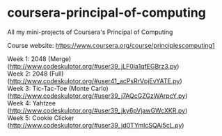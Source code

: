 # coursera-principal-of-computing 
All my mini-projects of Coursera's Principal of Computing

Course website: https://www.coursera.org/course/principlescomputing1

Week 1: 2048 (Merge) (http://www.codeskulptor.org/#user39_jLF0ia1qfEGBrz3.py) <br>
Week 2: 2048 (Full) (http://www.codeskulptor.org/#user41_acPsRrVpjEvYATE.py) <br>
Week 3: Tic-Tac-Toe (Monte Carlo) (http://www.codeskulptor.org/#user39_j7AQcGZGzWArpcY.py) <br>
Week 4: Yahtzee (http://www.codeskulptor.org/#user39_jky6pVjawGWcXKR.py) <br>
Week 5: Cookie Clicker (http://www.codeskulptor.org/#user39_jd0TYmlcSQAi5cL.py)
